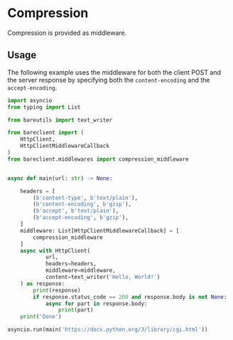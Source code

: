 # Compression

Compression is provided as middleware.

## Usage

The following example uses the middleware for both the client POST and the
server response by specifying both the `content-encoding` and the
`accept-encoding`.

```python
import asyncio
from typing import List

from bareutils import text_writer

from bareclient import (
    HttpClient,
    HttpClientMiddlewareCallback
)
from bareclient.middlewares import compression_middleware


async def main(url: str) -> None:

    headers = [
        (b'content-type', b'text/plain'),
        (b'content-encoding', b'gzip'),
        (b'accept', b'text/plain'),
        (b'accept-encoding', b'gzip'),
    ]
    middleware: List[HttpClientMiddlewareCallback] = [
        compression_middleware
    ]
    async with HttpClient(
            url,
            headers=headers,
            middleware=middleware,
            content=text_writer('Hello, World!')
    ) as response:
        print(response)
        if response.status_code == 200 and response.body is not None:
            async for part in response.body:
                print(part)
    print('Done')

asyncio.run(main('https://docs.python.org/3/library/cgi.html'))
```
